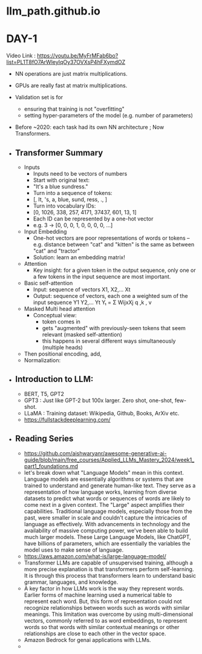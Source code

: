 # llm_path.github.io


# DAY-1
Video Link : https://youtu.be/MyFrMFab6bo?list=PL1T8fO7ArWleyIqOy37OVXsP4hFXymdOZ 
- NN operations are just matrix multiplications.
- GPUs are really fast at matrix multiplications.
- Validation set is for
  -   ensuring that training is not "overfitting"
  -   setting hyper-parameters of the
model (e.g. number of parameters)
- Before ~2020: each task had its own NN architecture ; Now Transformers.
- ## Transformer Summary
  - Inputs
     - Inputs need to be vectors of numbers
     - Start with original text:
     - "It's a blue sundress."
     - Turn into a sequence of tokens:
     - [<SOS>, It, 's, a, blue, sund, ress, ., <EOS>]
     - Turn into vocabulary IDs:
     - [0, 1026, 338, 257, 4171, 37437, 601, 13, 1]
     - Each ID can be represented by a one-hot vector
     - e.g. 3 -> [0, 0, 0, 1, 0, 0, 0, 0, ...]
   - Input Embedding
     - One-hot vectors are poor representations of words or tokens 
     – e.g. distance between "cat" and "kitten" is the same as between "cat" and "tractor"
     - Solution: learn an embedding matrix!
   - Attention
     - Key insight: for a given token in the output sequence, only one or a few tokens in the input sequence are most important.
  - Basic self-attention
    - Input: sequence of vectors X1, X2,... Xt
    - Output: sequence of vectors, each one a weighted sum of the input sequence Y1 Y2,... Yt Y₁ = Σ WijxXj q ,k , v 
  - Masked Multi head attention
    - Conceptual view:
      - token comes in
      - gets "augmented" with previously-seen tokens that seem relevant (masked self-attention)
      - this happens in several different ways simultaneously (multiple heads)
   - Then positional encoding, add,
   - Normalization:
 
 - ## Introduction to LLM: 
     -  BERT, T5, GPT2
     -  GPT3 : Just like GPT-2 but 100x larger. Zero shot, one-shot, few-shot.
     -  LLaMA : Training dataset: Wikipedia, Github, Books, ArXiv etc.
     -  https://fullstackdeeplearning.com/
- ## Reading Series
     -  https://github.com/aishwaryanr/awesome-generative-ai-guide/blob/main/free_courses/Applied_LLMs_Mastery_2024/week1_part1_foundations.md
     -  let's break down what "Language Models" mean in this context. Language models are essentially algorithms or systems that are trained to understand and generate human-like text. They serve as a representation of how language works, learning from diverse datasets to predict what words or sequences of words are likely to come next in a given context. The "Large" aspect amplifies their capabilities. Traditional language models, especially those from the past, were smaller in scale and couldn't capture the intricacies of language as effectively. With advancements in technology and the availability of massive computing power, we've been able to build much larger models. These Large Language Models, like ChatGPT, have billions of parameters, which are essentially the variables the model uses to make sense of language.
     -  https://aws.amazon.com/what-is/large-language-model/
     -  Transformer LLMs are capable of unsupervised training, although a more precise explanation is that transformers perform self-learning. It is through this process that transformers learn to understand basic grammar, languages, and knowledge.
     -  A key factor in how LLMs work is the way they represent words. Earlier forms of machine learning used a numerical table to represent each word. But, this form of representation could not recognize relationships between words such as words with similar meanings. This limitation was overcome by using multi-dimensional vectors, commonly referred to as word embeddings, to represent words so that words with similar contextual meanings or other relationships are close to each other in the vector space.
     -  Amazon Bedrock for genai applications with LLMs.
     -  
